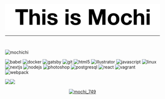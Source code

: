 <img src="https://raw.githubusercontent.com/Mochichi2003/Mochichi2003/master/This%20is%20Mochi_%E3%82%A2%E3%83%BC%E3%83%88%E3%83%9C%E3%83%BC%E3%83%89%201.png">
<hr>


<!-- <h1 align="center">Hi 👋, I'm Mochi</h1> -->
<br>
<p align="left"> <img src="https://komarev.com/ghpvc/?username=mochichi" alt="mochichi" /> </p>

<p align="left"><img src="https://www.vectorlogo.zone/logos/babeljs/babeljs-icon.svg" alt="babel" width="40" height="40"/> <img src="https://devicons.github.io/devicon/devicon.git/icons/docker/docker-original-wordmark.svg" alt="docker" width="40" height="40"/> <img src="https://www.vectorlogo.zone/logos/gatsbyjs/gatsbyjs-icon.svg" alt="gatsby" width="40" height="40"/> <img src="https://www.vectorlogo.zone/logos/git-scm/git-scm-icon.svg" alt="git" width="40" height="40"/> <img src="https://devicons.github.io/devicon/devicon.git/icons/html5/html5-original-wordmark.svg" alt="html5" width="40" height="40"/> <img src="https://www.vectorlogo.zone/logos/adobe_illustrator/adobe_illustrator-icon.svg" alt="illustrator" width="40" height="40"/> <img src="https://devicons.github.io/devicon/devicon.git/icons/javascript/javascript-original.svg" alt="javascript" width="40" height="40"/> <img src="https://devicons.github.io/devicon/devicon.git/icons/linux/linux-original.svg" alt="linux" width="40" height="40"/> <img src="https://cdn.worldvectorlogo.com/logos/nextjs-3.svg" alt="nextjs" width="40" height="40"/> <img src="https://devicons.github.io/devicon/devicon.git/icons/nodejs/nodejs-original-wordmark.svg" alt="nodejs" width="40" height="40"/> <img src="https://devicons.github.io/devicon/devicon.git/icons/photoshop/photoshop-plain.svg" alt="photoshop" width="40" height="40"/> <img src="https://devicons.github.io/devicon/devicon.git/icons/postgresql/postgresql-original-wordmark.svg" alt="postgresql" width="40" height="40"/> <img src="https://devicons.github.io/devicon/devicon.git/icons/react/react-original-wordmark.svg" alt="react" width="40" height="40"/> <img src="https://www.vectorlogo.zone/logos/vagrantup/vagrantup-icon.svg" alt="vagrant" width="40" height="40"/> <img src="https://devicons.github.io/devicon/devicon.git/icons/webpack/webpack-original.svg" alt="webpack" width="40" height="40"/></p>

<p><img align="left" src="https://github-readme-stats.vercel.app/api/top-langs/?username=Mochichi2003&count_private=true&theme=vue-dark&show_icons=true&layout=compact" /></p>

<p>&nbsp; <img align="left" src="https://github-readme-stats.vercel.app/api?username=Mochichi2003&count_private=true&theme=vue-dark&show_icons=true&layout=compact" /></p>

<p align="center">
<a href="https://twitter.com/mochi_749" target="blank"><img align="center" src="https://cdn.jsdelivr.net/npm/simple-icons@3.0.1/icons/twitter.svg" alt="mochi_749" height="30" width="30" /></a>
</p>